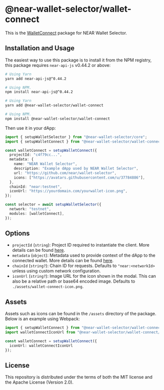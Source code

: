 # @near-wallet-selector/wallet-connect

This is the [WalletConnect](https://walletconnect.com/) package for NEAR Wallet Selector.

## Installation and Usage

The easiest way to use this package is to install it from the NPM registry, this package requires `near-api-js` v0.44.2 or above:

```bash
# Using Yarn
yarn add near-api-js@^0.44.2

# Using NPM.
npm install near-api-js@^0.44.2
```
```bash
# Using Yarn
yarn add @near-wallet-selector/wallet-connect

# Using NPM.
npm install @near-wallet-selector/wallet-connect
```

Then use it in your dApp:

```ts
import { setupWalletSelector } from "@near-wallet-selector/core";
import { setupWalletConnect } from "@near-wallet-selector/wallet-connect";

const walletConnect = setupWalletConnect({
  projectId: "c4f79cc...",
  metadata: {
    name: "NEAR Wallet Selector",
    description: "Example dApp used by NEAR Wallet Selector",
    url: "https://github.com/near/wallet-selector",
    icons: ["https://avatars.githubusercontent.com/u/37784886"],
  },
  chainId: "near:testnet",
  iconUrl: "https://yourdomain.com/yourwallet-icon.png",
});

const selector = await setupWalletSelector({
  network: "testnet",
  modules: [walletConnect],
});
```

## Options

- `projectId` (`string`): Project ID required to instantiate the client. More details can be found [here](https://docs.walletconnect.com/2.0/api/project-id).
- `metadata` (`object`): Metadata used to provide context of the dApp to the connected wallet. More details can be found [here](https://docs.walletconnect.com/2.0/protocol/tech-spec#participant-metadata).
- `chainId` (`string?`): Chain ID for requests. Defaults to `"near:<networkId>` unless using custom network configuration.
- `iconUrl` (`string?`): Image URL for the icon shown in the modal. This can also be a relative path or base64 encoded image. Defaults to `./assets/wallet-connect-icon.png`.

## Assets

Assets such as icons can be found in the `/assets` directory of the package. Below is an example using Webpack:

```ts
import { setupWalletConnect } from "@near-wallet-selector/wallet-connect";
import walletConnectIconUrl from "@near-wallet-selector/wallet-connect/assets/wallet-connect-icon.png";

const walletConnect = setupWalletConnect({
  iconUrl: walletConnectIconUrl
});
```

## License

This repository is distributed under the terms of both the MIT license and the Apache License (Version 2.0).
